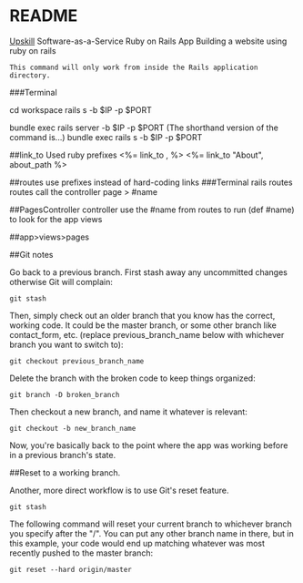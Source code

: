 # README

[Upskill](http://upskillcourses.com) Software-as-a-Service Ruby on Rails App
Building a website using ruby on rails



    This command will only work from inside the Rails application directory.

###Terminal

cd workspace
rails s -b $IP -p $PORT

bundle exec rails server -b $IP -p $PORT
(The shorthand version of the command is...)
bundle exec rails s -b $IP -p $PORT


##link_to Used ruby prefixes <%= link_to , %>
<%= link_to "About", about_path %>

##routes
use prefixes instead of hard-coding links
    ###Terminal
    rails routes
routes call the controller page >  #name

##PagesController
controller use the #name from routes to run (def #name) to look for the app views

##app>views>pages


##Git notes

Go back to a previous branch.
First stash away any uncommitted changes otherwise Git will complain:

    git stash

Then, simply check out an older branch that you know has the correct, working code. It could be the master branch, or some other branch like contact_form, etc. (replace previous_branch_name below with whichever branch you want to switch to):

    git checkout previous_branch_name

Delete the branch with the broken code to keep things organized:

    git branch -D broken_branch

Then checkout a new branch, and name it whatever is relevant:

    git checkout -b new_branch_name

Now, you're basically back to the point where the app was working before in a previous branch's state.

##Reset to a working branch.

Another, more direct workflow is to use Git's reset feature.

    git stash

The following command will reset your current branch to whichever branch you specify after the "/". You can put any other branch name in there, but in this example, your code would end up matching whatever was most recently pushed to the master branch:

    git reset --hard origin/master


